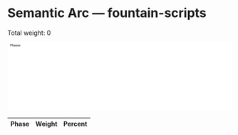 # Semantic Arc — fountain-scripts

Total weight: 0

![Semantic Arc](images/arc_fountain-scripts.svg)


| Phase | Weight | Percent |
| --- | --- | --- |